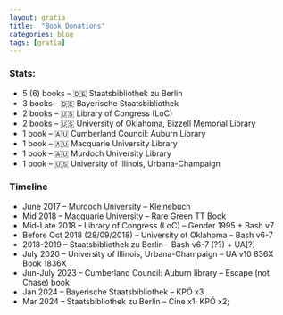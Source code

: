 ```yaml
---
layout: gratia
title:  "Book Donations"
categories: blog
tags: [gratia]
---
```


### Stats:

* 5 (6) books – 🇩🇪 Staatsbibliothek zu Berlin
* 3 books – 🇩🇪 Bayerische Staatsbibliothek
* 2 books – 🇺🇸 Library of Congress (LoC)
* 2 books – 🇺🇸 University of Oklahoma, Bizzell Memorial Library
* 1 book – 🇦🇺 Cumberland Council: Auburn Library
* 1 book – 🇦🇺 Macquarie University Library
* 1 book – 🇦🇺 Murdoch University Library
* 1 book – 🇺🇸 University of Illinois, Urbana-Champaign

### Timeline

* June 2017 – Murdoch University – Kleinebuch
* Mid 2018 – Macquarie University – Rare Green TT Book
* Mid-Late 2018 – Library of Congress (LoC) – Gender 1995 + Bash v7
* Before Oct 2018 (28/09/2018) – University of Oklahoma – Bash v6-7
* 2018-2019 – Staatsbibliothek zu Berlin – Bash v6-7 (??) + UA[?]
* July 2020 – University of Illinois, Urbana-Champaign – UA v10 836X Book 1836X
* Jun-July 2023 – Cumberland Council: Auburn library – Escape (not Chase) book
* Jan 2024 – Bayerische Staatsbibliothek – KPÖ x3
* Mar 2024 – Staatsbibliothek zu Berlin – Cine x1; KPÖ x2; 
